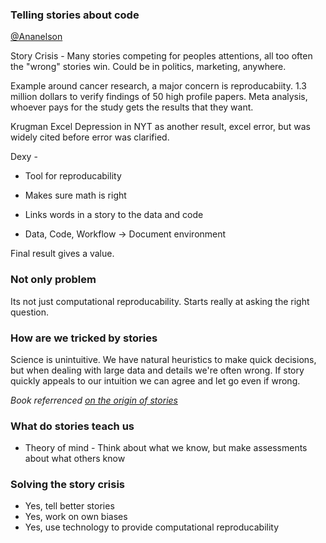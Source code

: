 ### Telling stories about code

[@Ananelson](http://www.twitter.com/Ananelson)

Story Crisis - Many stories competing for peoples attentions, all too often the "wrong" stories win. Could be in politics, marketing, anywhere. 

Example around cancer research, a major concern is reproducabiity. 1.3 million dollars to verify findings of 50 high profile papers. Meta analysis, whoever pays for the study gets the results that they want. 

Krugman Excel Depression in NYT as another result, excel error, but was widely cited before error was clarified.

Dexy -

* Tool for reproducability
* Makes sure math is right

* Links words in a story to the data and code
* Data, Code, Workflow -> Document environment

Final result gives a value. 

### Not only problem

Its not just computational reproducability. Starts really at asking the right question. 

### How are we tricked by stories

Science is unintuitive. We have natural heuristics to make quick decisions, but when dealing with large data and details we're often wrong. If story quickly appeals to our intuition we can agree and let go even if wrong.

*Book referrenced [on the origin of stories](http://www.amazon.com/On-Origin-Stories-Evolution-Cognition/dp/0674057112?ref=as_li_tf_tl?ie=UTF8&tag=mypred-20&linkCode=as2&camp=1789&creative=9325&creativeASIN=0932633439)*

### What do stories teach us

* Theory of mind - Think about what we know, but make assessments about what others know

### Solving the story crisis

* Yes, tell better stories
* Yes, work on own biases
* Yes, use technology to provide computational reproducability
